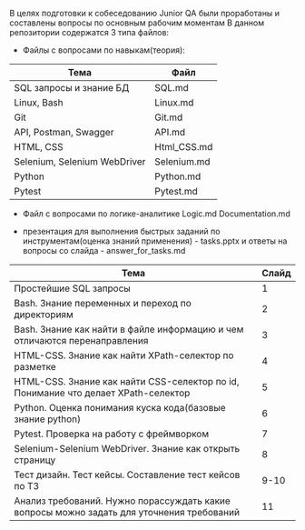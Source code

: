 В целях подготовки к собеседованию Junior QA были проработаны и составлены вопросы по основным рабочим моментам
В данном репозитории содержатся 3 типа файлов:
- Файлы с вопросами по навыкам(теория): 

|Тема|Файл|
|----|----|
|SQL запросы и знание БД|SQL.md|
|Linux, Bash|Linux.md|
|Git|Git.md|
|API, Postman, Swagger|API.md|
|HTML, CSS|Html_CSS.md|
|Selenium, Selenium WebDriver|Selenium.md|
|Python|Python.md|
|Pytest|Pytest.md|

- Файл с вопросами по логике-аналитике 
Logic.md
Documentation.md

- презентация для выполнения быстрых заданий по инструментам(оценка знаний применения) - tasks.pptx и ответы на вопросы со слайда - answer_for_tasks.md

|Тема|Слайд|
|----|----|
|Простейшие SQL запросы|1|
|Bash. Знание переменных и переход по директориям|2|
|Bash. Знание как найти в файле информацию и чем отличаются перенаправления|3|
|HTML-CSS. Знание как найти XPath-селектор по разметке|4|
|HTML-CSS. Знание как найти CSS-селектор по id, Понимание что делает XPath-селектор|5|
|Python. Оценка понимания куска кода(базовые знание python)|6|
|Pytest. Проверка на работу с фреймворком|7|
|Selenium-Selenium WebDriver. Знание как открыть страницу|8|
|Тест дизайн. Тест кейсы. Составление тест кейсов по ТЗ|9-10|
|Анализ требований. Нужно порассуждать какие вопросы можно задать для уточнения требований|11|